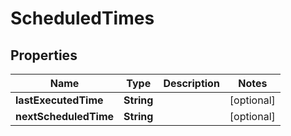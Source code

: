 # ScheduledTimes

## Properties
Name | Type | Description | Notes
------------ | ------------- | ------------- | -------------
**lastExecutedTime** | **String** |  |  [optional]
**nextScheduledTime** | **String** |  |  [optional]
